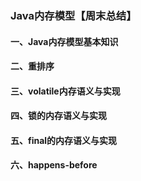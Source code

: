 ### Java内存模型【周末总结】

#### 一、Java内存模型基本知识

#### 二、重排序

#### 三、volatile内存语义与实现

#### 四、锁的内存语义与实现

#### 五、final的内存语义与实现

#### 六、happens-before